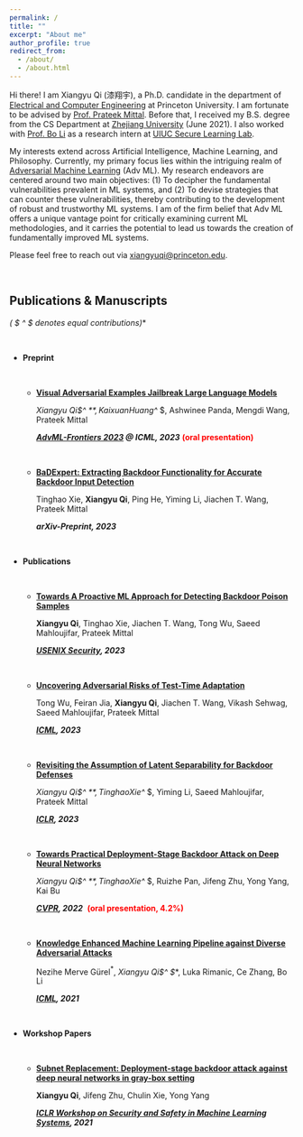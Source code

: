 ```yaml
---
permalink: /
title: ""
excerpt: "About me"
author_profile: true
redirect_from: 
  - /about/
  - /about.html
---
```






Hi there! I am Xiangyu Qi (漆翔宇), a Ph.D. candidate in the department of [Electrical and Computer Engineering](https://ece.princeton.edu) at Princeton University. I am fortunate to be advised by [Prof. Prateek Mittal](https://www.princeton.edu/~pmittal/index.html). Before that, I received my B.S. degree from the CS Department at [Zhejiang University](http://www.zju.edu.cn/english/) (June 2021). I also worked with [Prof. Bo Li](https://aisecure.github.io/) as a research intern at [UIUC Secure Learning Lab](https://aisecure.github.io).

My interests extend across Artificial Intelligence, Machine Learning, and Philosophy. Currently, my primary focus lies within the intriguing realm of [Adversarial Machine Learning](https://en.wikipedia.org/wiki/Adversarial_machine_learning) (Adv ML). My research endeavors are centered around two main objectives: (1) To decipher the fundamental vulnerabilities prevalent in ML systems, and (2) To devise strategies that can counter these vulnerabilities, thereby contributing to the development of robust and trustworthy ML systems. I am of the firm belief that Adv ML offers a unique vantage point for critically examining current ML methodologies, and it carries the potential to lead us towards the creation of fundamentally improved ML systems.

Please feel free to reach out via [xiangyuqi@princeton.edu]().

<br>



## Publications & Manuscripts

**( $ ^* $ denotes equal contributions)**

<br>

* **Preprint**

  <br>

  * **[Visual Adversarial Examples Jailbreak Large Language Models](https://arxiv.org/abs/2306.13213)**

    **Xiangyu Qi$^* $**, Kaixuan Huang$^* $, Ashwinee Panda, Mengdi Wang, Prateek Mittal

    ***[AdvML-Frontiers 2023](https://advml-frontier.github.io/) @ ICML, 2023*** <font color="red"> <b>(oral presentation)</b></font> 
    
    <br>
    
  * **[BaDExpert: Extracting Backdoor Functionality for Accurate Backdoor Input Detection](https://arxiv.org/abs/2308.12439)**
  
    Tinghao Xie, **Xiangyu Qi**, Ping He, Yiming Li, Jiachen T. Wang, Prateek Mittal
  
    ***arXiv-Preprint, 2023***

<br>

* **Publications**

  <br>

  * **[Towards A Proactive ML Approach for Detecting Backdoor Poison Samples](https://arxiv.org/abs/2205.13616)**

    **Xiangyu Qi**, Tinghao Xie, Jiachen T. Wang, Tong Wu, Saeed Mahloujifar, Prateek Mittal

    ***[USENIX Security](https://www.usenix.org/conference/usenixsecurity23), 2023***

    <br>

  * **[Uncovering Adversarial Risks of Test-Time Adaptation](https://arxiv.org/abs/2301.12576)**

    Tong Wu, Feiran Jia, **Xiangyu Qi**, Jiachen T. Wang, Vikash Sehwag, Saeed Mahloujifar, Prateek Mittal

    ***[ICML](https://icml.cc/Conferences/2023/Dates), 2023***

    <br>

  * **[Revisiting the Assumption of Latent Separability for Backdoor Defenses](https://openreview.net/forum?id=_wSHsgrVali)**

    **Xiangyu Qi$^* $**, Tinghao Xie$^* $, Yiming Li, Saeed Mahloujifar, Prateek Mittal

    ***[ICLR](https://iclr.cc/Conferences/2023), 2023***

    <br>

  * **[Towards Practical Deployment-Stage Backdoor Attack on Deep Neural Networks](https://arxiv.org/abs/2111.12965)**

    **Xiangyu Qi$^* $**, Tinghao Xie$^* $, Ruizhe Pan, Jifeng Zhu, Yong Yang, Kai Bu

    ***[CVPR](https://cvpr2022.thecvf.com/), 2022***  <font color="red"> <b>(oral presentation, 4.2%)</b> </font>

    <br>

  * **[Knowledge Enhanced Machine Learning Pipeline against Diverse Adversarial Attacks](https://arxiv.org/abs/2106.06235)**

    Nezihe Merve Gürel$^*$, **Xiangyu Qi$^* $**, Luka Rimanic, Ce Zhang, Bo Li

    ***[ICML](https://icml.cc/Conferences/2021), 2021***

<br>

* **Workshop Papers**

  <br>

  * **[Subnet Replacement: Deployment-stage backdoor attack against deep neural networks in gray-box setting](https://arxiv.org/abs/2107.07240)**

    **Xiangyu Qi**, Jifeng Zhu, Chulin Xie, Yong Yang

    ***[ICLR Workshop on Security and Safety in Machine Learning Systems](https://aisecure-workshop.github.io/aml-iclr2021/), 2021***
